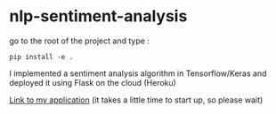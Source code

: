 # nlp-sentiment-analysis
go to the root of the project and type :

```
pip install -e .
```

I implemented a sentiment analysis algorithm in Tensorflow/Keras and deployed it using Flask on the cloud (Heroku) 

[Link to my application](https://amazon-reviews-sentiment.herokuapp.com/) (it takes a little time to start up, so please wait)
